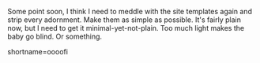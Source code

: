 <p>Some point soon, I think I need to meddle with the site templates again and strip every adornment.  Make them as simple as possible.  It's fairly plain now, but I need to get it minimal-yet-not-plain.  Too much light makes the baby go blind.  Or something.</p>
<!--more-->
shortname=oooofi
